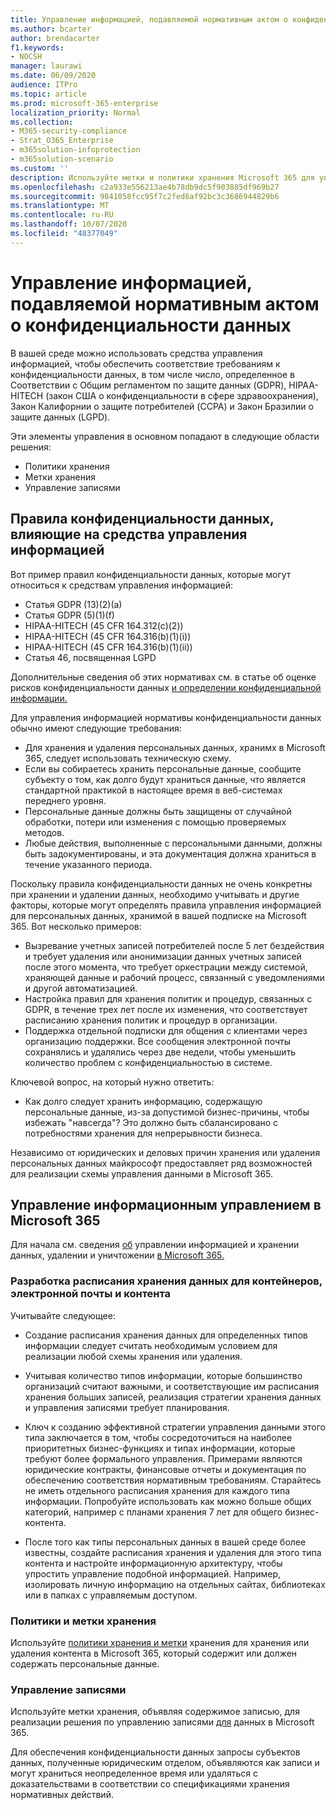 ```yaml
---
title: Управление информацией, подавляемой нормативным актом о конфиденциальности данных
ms.author: bcarter
author: brendacarter
f1.keywords:
- NOCSH
manager: laurawi
ms.date: 06/09/2020
audience: ITPro
ms.topic: article
ms.prod: microsoft-365-enterprise
localization_priority: Normal
ms.collection:
- M365-security-compliance
- Strat_O365_Enterprise
- m365solution-infoprotection
- m365solution-scenario
ms.custom: ''
description: Используйте метки и политики хранения Microsoft 365 для управления персональными данными в среде Microsoft 365.
ms.openlocfilehash: c2a933e556213ae4b78db9dc5f903885df969b27
ms.sourcegitcommit: 9841058fcc95f7c2fed6af92bc3c3686944829b6
ms.translationtype: MT
ms.contentlocale: ru-RU
ms.lasthandoff: 10/07/2020
ms.locfileid: "48377049"
---
```

# <a name="govern-information-subject-to-data-privacy-regulation"></a>Управление информацией, подавляемой нормативным актом о конфиденциальности данных

В вашей среде можно использовать средства управления информацией, чтобы обеспечить соответствие требованиям к конфиденциальности данных, в том числе число, определенное в Соответствии с Общим регламентом по защите данных (GDPR), HIPAA-HITECH (закон США о конфиденциальности в сфере здравоохранения), Закон Калифорнии о защите потребителей (CCPA) и Закон Бразилии о защите данных (LGPD). 

Эти элементы управления в основном попадают в следующие области решения:

- Политики хранения
- Метки хранения
- Управление записями

## <a name="data-privacy-regulations-impacting-information-governance-controls"></a>Правила конфиденциальности данных, влияющие на средства управления информацией

Вот пример правил конфиденциальности данных, которые могут относиться к средствам управления информацией:

- Статья GDPR (13)(2)(a)
- Статья GDPR (5)(1)(f)
- HIPAA-HITECH (45 CFR 164.312(c)(2))
- HIPAA-HITECH (45 CFR 164.316(b)(1)(i))
- HIPAA-HITECH (45 CFR 164.316(b)(1)(ii))
- Статья 46, посвященная LGPD

Дополнительные сведения об этих нормативах см. в статье об оценке рисков конфиденциальности данных [и определении конфиденциальной информации.](information-protection-deploy-assess.md)

Для управления информацией нормативы конфиденциальности данных обычно имеют следующие требования:

- Для хранения и удаления персональных данных, хранимх в Microsoft 365, следует использовать техническую схему.
- Если вы собираетесь хранить персональные данные, сообщите субъекту о том, как долго будут храниться данные, что является стандартной практикой в настоящее время в веб-системах переднего уровня.
- Персональные данные должны быть защищены от случайной обработки, потери или изменения с помощью проверяемых методов.
- Любые действия, выполненные с персональными данными, должны быть задокументированы, и эта документация должна храниться в течение указанного периода.

Поскольку правила конфиденциальности данных не очень конкретны при хранении и удалении данных, необходимо учитывать и другие факторы, которые могут определять правила управления информацией для персональных данных, хранимой в вашей подписке на Microsoft 365. Вот несколько примеров:

- Вызревание учетных записей потребителей после 5 лет бездействия и требует удаления или анонимизации данных учетных записей после этого момента, что требует оркестрации между системой, храняющей данные и рабочий процесс, связанный с уведомлениями и другой автоматизацией.
- Настройка правил для хранения политик и процедур, связанных с GDPR, в течение трех лет после их изменения, что соответствует расписанию хранения политик и процедур в организации.
- Поддержка отдельной подписки для общения с клиентами через организацию поддержки. Все сообщения электронной почты сохранялись и удалялись через две недели, чтобы уменьшить количество проблем с конфиденциальностью в системе.

Ключевой вопрос, на который нужно ответить: 

- Как долго следует хранить информацию, содержащую персональные данные, из-за допустимой бизнес-причины, чтобы избежать "навсегда"? Это должно быть сбалансировано с потребностями хранения для непрерывности бизнеса.

Независимо от юридических и деловых причин хранения или удаления персональных данных майкрософт предоставляет ряд возможностей для реализации схемы управления данными в Microsoft 365.

## <a name="managing-information-governance-in-microsoft-365"></a>Управление информационным управлением в Microsoft 365

Для начала см. сведения [об](../compliance/manage-information-governance.md) управлении информацией и хранении данных, удалении и уничтожении [в Microsoft 365.](https://docs.microsoft.com/office365/Enterprise/office-365-data-retention-deletion-and-destruction-overview)

### <a name="develop-data-retention-schedules-for-containers-email-and-content"></a>Разработка расписания хранения данных для контейнеров, электронной почты и контента

Учитывайте следующее:

- Создание расписания хранения данных для определенных типов информации следует считать необходимым условием для реализации любой схемы хранения или удаления.

- Учитывая количество типов информации, которые большинство организаций считают важными, и соответствующие им расписания хранения больших записей, реализация стратегии хранения данных и управления записями требует планирования. 

- Ключ к созданию эффективной стратегии управления данными этого типа заключается в том, чтобы сосредоточиться на наиболее приоритетных бизнес-функциях и типах информации, которые требуют более формального управления. Примерами являются юридические контракты, финансовые отчеты и документация по обеспечению соответствия нормативным требованиям. Старайтесь не иметь отдельного расписания хранения для каждого типа информации. Попробуйте использовать как можно больше общих категорий, например с планами хранения 7 лет для общего бизнес-контента.

- После того как типы персональных данных в вашей среде более известны, создайте расписания хранения и удаления для этого типа контента и настройте информационную архитектуру, чтобы упростить управление подобной информацией. Например, изолировать личную информацию на отдельных сайтах, библиотеках или в папках с управляемым доступом.

### <a name="retention-policies-and-retention-labels"></a>Политики и метки хранения

Используйте [политики хранения и метки](../compliance/retention.md) хранения для хранения или удаления контента в Microsoft 365, который содержит или должен содержать персональные данные.

### <a name="records-management"></a>Управление записями

Используйте метки хранения, объявляя содержимое записью, для реализации решения по управлению записями [для](../compliance/records-management.md) данных в Microsoft 365.

Для обеспечения конфиденциальности данных запросы субъектов данных, полученные юридическим отделом, объявляются как записи и могут храниться неопределенное время или удаляться с доказательствами в соответствии со спецификациями хранения нормативных действий.

